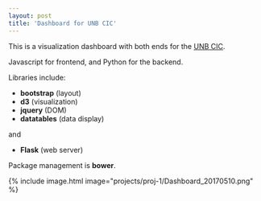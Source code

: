```yaml
---
layout: post
title: 'Dashboard for UNB CIC'
---
```

This is a visualization dashboard with both ends for the [UNB CIC](http://unb.ca/cic/).

Javascript for frontend, and Python for the backend.

Libraries include:
* **bootstrap** (layout)
* **d3** (visualization)
* **jquery** (DOM)
* **datatables** (data display)

and
* **Flask** (web server)

Package management is **bower**.

{% include image.html image="projects/proj-1/Dashboard_20170510.png" %}
